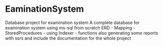 # EaminationSystem
Database project for examination system 
A complete database for examination system using ms-sql from scratch ERD - Mapping - StoredProcedures - using Indexer - functions 
also generating some reports with ssrs and include the documentation for the whole project 
